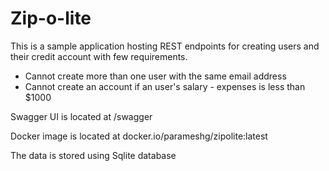 # Zip-o-lite

This is a sample application hosting REST endpoints for creating users and their credit account with few requirements.

* Cannot create more than one user with the same email address
* Cannot create an account if an user's salary - expenses is less than $1000

Swagger UI is located at /swagger

Docker image is located at docker.io/parameshg/zipolite:latest

The data is stored using Sqlite database